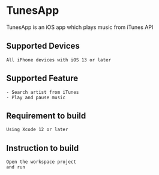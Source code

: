 # TunesApp 

TunesApp is an iOS app which plays music from iTunes API

## Supported Devices

```
All iPhone devices with iOS 13 or later
```

## Supported Feature

```
- Search artist from iTunes
- Play and pause music 
```

## Requirement to build
```
Using Xcode 12 or later
```

## Instruction to build
```
Open the workspace project 
and run 
```

